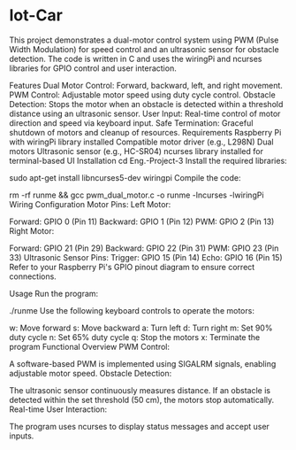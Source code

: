# Iot-Car
This project demonstrates a dual-motor control system using PWM (Pulse Width Modulation) for speed control and an ultrasonic sensor for obstacle detection. The code is written in C and uses the wiringPi and ncurses libraries for GPIO control and user interaction.

Features
Dual Motor Control: Forward, backward, left, and right movement.
PWM Control: Adjustable motor speed using duty cycle control.
Obstacle Detection: Stops the motor when an obstacle is detected within a threshold distance using an ultrasonic sensor.
User Input: Real-time control of motor direction and speed via keyboard input.
Safe Termination: Graceful shutdown of motors and cleanup of resources.
Requirements
Raspberry Pi with wiringPi library installed
Compatible motor driver (e.g., L298N)
Dual motors
Ultrasonic sensor (e.g., HC-SR04)
ncurses library installed for terminal-based UI
Installation
cd Eng.-Project-3
Install the required libraries:

sudo apt-get install libncurses5-dev wiringpi
Compile the code:

rm -rf runme && gcc pwm_dual_motor.c -o runme -lncurses -lwiringPi
Wiring Configuration
Motor Pins:
Left Motor:

Forward: GPIO 0 (Pin 11)
Backward: GPIO 1 (Pin 12)
PWM: GPIO 2 (Pin 13)
Right Motor:

Forward: GPIO 21 (Pin 29)
Backward: GPIO 22 (Pin 31)
PWM: GPIO 23 (Pin 33)
Ultrasonic Sensor Pins:
Trigger: GPIO 15 (Pin 14)
Echo: GPIO 16 (Pin 15)
Refer to your Raspberry Pi's GPIO pinout diagram to ensure correct connections.

Usage
Run the program:

./runme
Use the following keyboard controls to operate the motors:

w: Move forward
s: Move backward
a: Turn left
d: Turn right
m: Set 90% duty cycle
n: Set 65% duty cycle
q: Stop the motors
x: Terminate the program
Functional Overview
PWM Control:

A software-based PWM is implemented using SIGALRM signals, enabling adjustable motor speed.
Obstacle Detection:

The ultrasonic sensor continuously measures distance. If an obstacle is detected within the set threshold (50 cm), the motors stop automatically.
Real-time User Interaction:

The program uses ncurses to display status messages and accept user inputs.
